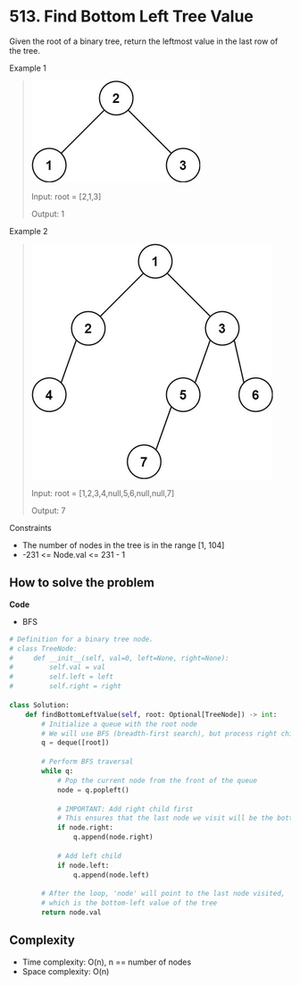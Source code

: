 # 513. Find Bottom Left Tree Value
<Badge type="warning" text="Medium" /> [<Badge type="info" text="LeetCode" />](https://leetcode.com/problems/find-bottom-left-tree-value/)

Given the root of a binary tree, return the leftmost value in the last row of the tree.

Example 1
> ![513. Find Bottom Left Tree Value](../images/513_1.jpg)
>
> Input: root = [2,1,3]
>
> Output: 1

Example 2
> ![513. Find Bottom Left Tree Value](../images/513_2.jpg)
>
> Input: root = [1,2,3,4,null,5,6,null,null,7]
>
> Output: 7

Constraints
- The number of nodes in the tree is in the range [1, 104]
- -231 <= Node.val <= 231 - 1


## How to solve the problem

**Code**

- BFS
```Python
# Definition for a binary tree node.
# class TreeNode:
#     def __init__(self, val=0, left=None, right=None):
#         self.val = val
#         self.left = left
#         self.right = right

class Solution:
    def findBottomLeftValue(self, root: Optional[TreeNode]) -> int:
        # Initialize a queue with the root node
        # We will use BFS (breadth-first search), but process right child first!
        q = deque([root])

        # Perform BFS traversal
        while q:
            # Pop the current node from the front of the queue
            node = q.popleft()

            # IMPORTANT: Add right child first
            # This ensures that the last node we visit will be the bottom-left node
            if node.right: 
                q.append(node.right)

            # Add left child
            if node.left: 
                q.append(node.left)

        # After the loop, 'node' will point to the last node visited,
        # which is the bottom-left value of the tree
        return node.val

```

## Complexity
- Time complexity: O(n), n == number of nodes
- Space complexity: O(n)